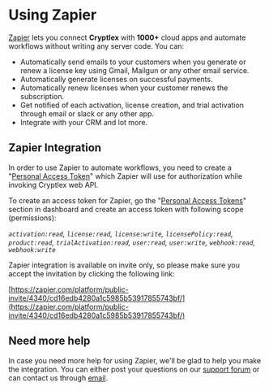 # Using Zapier

[Zapier](https://zapier.com/) lets you connect **Cryptlex** with **1000+** cloud apps and automate workflows without writing any server code. You can:

* Automatically send emails to your customers when you generate or renew a license key using Gmail, Mailgun or any other email service.
* Automatically generate licenses on successful payments.
* Automatically renew licenses when your customer renews the subscription.
* Get notified of each activation, license creation, and trial activation through email or slack or any other app.
* Integrate with your CRM and lot more.

## Zapier Integration

In order to use Zapier to automate workflows, you need to create a "[Personal Access Token](https://app.cryptlex.com/api/personal-access-tokens)" which Zapier will use for authorization while invoking Cryptlex web API.

To create an access token for Zapier, go the "[Personal Access Tokens](https://app.cryptlex.com/api/personal-access-tokens)" section in dashboard and create an access token with following scope \(permissions\): 

_`activation:read`, `license:read`, `license:write`, `licensePolicy:read`, `product:read`, `trialActivation:read`, `user:read`, `user:write`, `webhook:read`, `webhook:write`_

Zapier integration is available on invite only, so please make sure you accept the invitation by clicking the following link:

[https://zapier.com/platform/public-invite/4340/cd16edb4280a1c5985b53917855743bf/](https://zapier.com/platform/public-invite/4340/cd16edb4280a1c5985b53917855743bf/)

## Need more help

In case you need more help for using Zapier, we'll be glad to help you make the integration. You can either post your questions on our [support forum](https://forums.cryptlex.com) or can contact us through [email](mailto:support@cryptlex.com?Subject=Zapier%20Integration).

